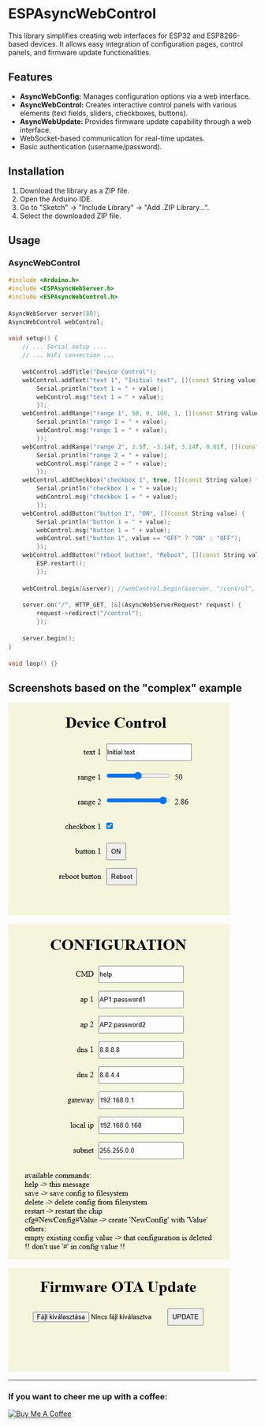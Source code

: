 # ESPAsyncWebControl

This library simplifies creating web interfaces for ESP32 and ESP8266-based devices. It allows easy integration of configuration pages, control panels, and firmware update functionalities.

## Features

*   **AsyncWebConfig:** Manages configuration options via a web interface.
*   **AsyncWebControl:** Creates interactive control panels with various elements (text fields, sliders, checkboxes, buttons).
*   **AsyncWebUpdate:** Provides firmware update capability through a web interface.
*   WebSocket-based communication for real-time updates.
*   Basic authentication (username/password).

## Installation

1.  Download the library as a ZIP file.
2.  Open the Arduino IDE.
3.  Go to "Sketch" -> "Include Library" -> "Add .ZIP Library...".
4.  Select the downloaded ZIP file.

## Usage

### AsyncWebControl

```c++
#include <Arduino.h>
#include <ESPAsyncWebServer.h>
#include <ESPAsyncWebControl.h>

AsyncWebServer server(80);
AsyncWebControl webControl;

void setup() {
    // ... Serial setup ....
    // ... WiFi connection ...

    webControl.addTitle("Device Control");
    webControl.addText("text 1", "Initial text", [](const String value) {
        Serial.println("text 1 = " + value);
        webControl.msg("text 1 = " + value);
        });
    webControl.addRange("range 1", 50, 0, 100, 1, [](const String value) {
        Serial.println("range 1 = " + value);
        webControl.msg("range 1 = " + value);
        });
    webControl.addRange("range 2", 2.5f, -3.14f, 3.14f, 0.01f, [](const String value) {
        Serial.println("range 2 = " + value);
        webControl.msg("range 2 = " + value);
        });
    webControl.addCheckbox("checkbox 1", true, [](const String value) {
        Serial.println("checkbox 1 = " + value);
        webControl.msg("checkbox 1 = " + value);
        });
    webControl.addButton("button 1", "ON", [](const String value) {
        Serial.println("button 1 = " + value);
        webControl.msg("button 1 = " + value);
        webControl.set("button 1", value == "OFF" ? "ON" : "OFF");
        });
    webControl.addButton("reboot button", "Reboot", [](const String value) {
        ESP.restart();
        });

    webControl.begin(&server); //webControl.begin(&server, "/control", "admin", "password");

    server.on("/", HTTP_GET, [&](AsyncWebServerRequest* request) {
        request->redirect("/control");
        });

    server.begin();
}

void loop() {}
```

## Screenshots based on the "complex" example

![control](pic/control.png)

![config](pic/config.png)

![update](pic/update.png)

---

### If you want to cheer me up with a coffee:
<a href="https://www.buymeacoffee.com/jzolee" target="_blank"><img src="https://www.buymeacoffee.com/assets/img/custom_images/orange_img.png" alt="Buy Me A Coffee" style="height: 41px !important;width: 174px !important;box-shadow: 0px 3px 2px 0px rgba(190, 190, 190, 0.5) !important;-webkit-box-shadow: 0px 3px 2px 0px rgba(190, 190, 190, 0.5) !important;" ></a>
